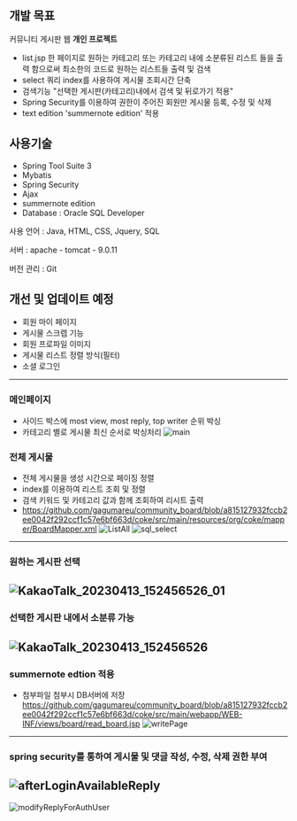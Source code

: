 ## 개발 목표
커뮤니티 게시판 웹 **개인 프로젝트**
- list.jsp 한 페이지로 원하는 카테고리 또는 카테고리 내에 소분류된 리스트 들을 출력 함으로써 최소한의 코드로 원하는 리스트들 출력 및 검색
- select 쿼리 index를 사용하여 게시물 조회시간 단축
- 검색기능 "선택한 게시판(카테고리)내에서 검색 및 뒤로가기 적용"
- Spring Security를 이용하여 권한이 주어진 회원만 게시물 등록, 수정 및 삭제
- text edition 'summernote edition' 적용

## 사용기술
- Spring Tool Suite 3
- Mybatis
- Spring Security
- Ajax
- summernote edition
- Database : Oracle SQL Developer

사용 언어 : Java, HTML, CSS, Jquery, SQL

서버 : apache - tomcat - 9.0.11

버전 관리 : Git 


## 개선 및 업데이트 예정
- 회원 마이 페이지
- 게시물 스크렙 기능
- 회원 프로파일 이미지
- 게시물 리스트 정렬 방식(필터)
- 소셜 로그인
------
### 메인페이지
- 사이드 박스에 most view, most reply, top writer 순위 박싱
- 카테고리 별로 게시물 최신 순서로 박싱처리
![main](https://user-images.githubusercontent.com/98436199/231664133-747e60f4-a5fb-4ef5-8584-1499900fc5bc.png)


### 전체 게시물 
- 전체 게시물을 생성 시간으로 페이징 정렬
- index를 이용하여 리스트 조회 및 정렬
- 검색 키워드 및 카테고리 값과 함께 조회하여 리시트 출력 
- https://github.com/gagumareu/community_board/blob/a815127932fccb2ee0042f292ccf1c57e6bf663d/coke/src/main/resources/org/coke/mapper/BoardMapper.xml
![ListAll](https://user-images.githubusercontent.com/98436199/231664325-0e38a48c-69f6-4e6c-a71a-d0b918a3dab2.png)
![sql_select](https://user-images.githubusercontent.com/98436199/236725308-6118a5d5-5015-4f5d-ae1e-9428cf48ad74.png)

---
### 원하는 게시판 선택
![KakaoTalk_20230413_152456526_01](https://user-images.githubusercontent.com/98436199/231672196-09011ae7-699b-4813-bcf6-47d734d7dc65.jpg)
---
### 선택한 게시판 내에서 소분류 가능
![KakaoTalk_20230413_152456526](https://user-images.githubusercontent.com/98436199/231672113-71da4845-ea9d-4375-81a8-89983f90eb0b.jpg)
---
### summernote edtion 적용
- 첨부파일 첨부시 DB서버에 저장
https://github.com/gagumareu/community_board/blob/a815127932fccb2ee0042f292ccf1c57e6bf663d/coke/src/main/webapp/WEB-INF/views/board/read_board.jsp
![writePage](https://user-images.githubusercontent.com/98436199/231668638-8eb8d565-9d62-4483-ab12-aaee570854b0.png)
---
### spring security를 통하여 게시물 및 댓글 작성, 수정, 삭제 권한 부여
![afterLoginAvailableReply](https://user-images.githubusercontent.com/98436199/231669008-0b9e6d88-5a49-4a6d-bdf8-0259a727b904.png)
--
![modifyReplyForAuthUser](https://user-images.githubusercontent.com/98436199/231669046-e7c68218-60f2-4fa2-80a1-c8183ae7941a.png)
